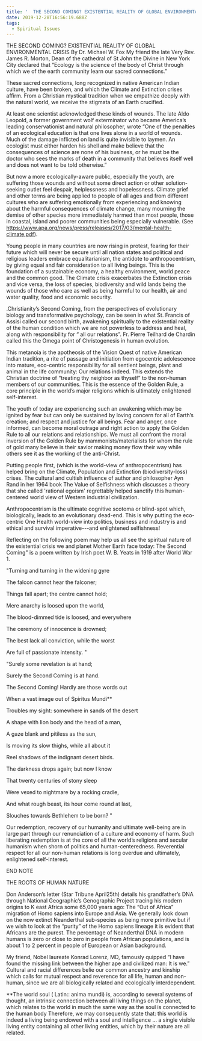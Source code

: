 ```yaml
---
title: '  THE SECOND COMING? EXISTENTIAL REALITY OF GLOBAL ENVIRONMENTAL CRISIS '
date: 2019-12-28T16:56:19.688Z
tags:
  - Spiritual Issues
---
```


  THE SECOND COMING? EXISTENTIAL REALITY OF GLOBAL ENVIRONMENTAL CRISIS 
                                                       By Dr. Michael W. Fox
My friend the late Very Rev. James R. Morton, Dean of the cathedral of St John the Divine in New York City declared that “Ecology is the science of the body of Christ through which we of the earth community learn our sacred connections.”


These sacred connections, long recognized in native American Indian culture, have been broken, and which the Climate and Extinction crises affirm. From a Christian mystical tradition when we empathize deeply with the natural world, we receive the stigmata of an Earth crucified.


At least one scientist acknowledged these kinds of wounds. The late Aldo Leopold, a former government wolf exterminator who became America’s leading conservationist and natural philosopher, wrote “One of the penalties of an ecological education is that one lives alone in a world of wounds. Much of the damage inflicted on land is quite invisible to laymen. An ecologist must either harden his shell and make believe that the consequences of science are none of his business, or he must be the doctor who sees the marks of death in a community that believes itself well and does not want to be told otherwise.” 


But now a more ecologically-aware public, especially the youth, are suffering those wounds and without some direct action or other solution-seeking outlet feel despair, helplessness and hopelessness. Climate grief and other terms are being applied to people of all ages and from different cultures who are suffering emotionally from experiencing and knowing about the harmful consequences of climate change, many mourning the demise of other species more immediately harmed than most people, those in coastal, island and poorer communities being especially vulnerable. (See https://www.apa.org/news/press/releases/2017/03/mental-health-climate.pdf).


Young people in many countries are now rising in protest, fearing for their future which will never be secure until all nation states and political and religious leaders embrace equalitarianism, the antidote to anthropocentrism, by giving equal and fair consideration to all living beings. This is the foundation of a sustainable economy, a healthy environment, world peace and the common good. The Climate crisis exacerbates the Extinction crisis and vice versa, the loss of species, biodiversity and wild lands being the wounds of those who care as well as being harmful to our health, air and water quality, food and economic security.


 .Christianity’s Second Coming, from the perspectives of evolutionary biology and transformative psychology, can be seen in what St. Francis of Assisi called our second birth, awakening spiritually to the existential reality of the human condition which we are not powerless to address and heal, along with responsibility for “ all our relations”. Fr. Pierre Teilhard de Chardin called this the Omega point of Christogenesis in human evolution.

This metanoia is the apotheosis of the Vision Quest of native American Indian tradition, a rite of passage and initiation from egocentric adolescence into mature, eco-centric responsibility for all sentient beings, plant and animal in the life community: Our relations indeed. This extends the Christian doctrine of “treating thy neighbor as thyself” to the non-human members of our communities. This is the essence of the Golden Rule, a core principle in the world’s major religions which is ultimately enlightened self-interest. 


 The youth of today are experiencing such an awakening which may be ignited by fear but can only be sustained by loving concern for all of Earth’s creation; and respect and justice for all beings. Fear and anger, once informed, can become moral outrage and right action to apply the Golden Rule to all our relations and relationships. We must all confront the moral inversion of the Golden Rule by mammonists/materialists for whom the rule of gold many believe is their savior making money flow their way while others see it as the working of the anti-Christ.

Putting people first, (which is the world-view of anthropocentrism) has helped bring on the Climate, Population and Extinction (biodiversity-loss) crises. The cultural and cultish influence of author and philosopher Ayn Rand in her 1964 book The Value of Selfishness which discusses a theory that she called 'rational egoism' regrettably helped sanctify this human-centered world view of Western industrial civilization.
 

 Anthropocentrism is the ultimate cognitive scotoma or blind-spot which, biologically, leads to an evolutionary dead-end. This is why putting the eco-centric One Health world-view into politics, business and industry is and ethical and survival imperative---and enlightened selfishness!


 
Reflecting on the following poem may help us all see the spiritual nature of the existential crisis we and planet Mother Earth face today: 
 The Second Coming" is a poem written by Irish poet W. B. Yeats in 1919 after World War 1. 

"Turning and turning in the widening gyre

The falcon cannot hear the falconer;

Things fall apart; the centre cannot hold;

Mere anarchy is loosed upon the world,

The blood-dimmed tide is loosed, and everywhere

The ceremony of innocence is drowned;

The best lack all conviction, while the worst

Are full of passionate intensity."


"Surely some revelation is at hand;

Surely the Second Coming is at hand.

The Second Coming! Hardly are those words out

When a vast image out of Spiritus Mundi**

Troubles my sight: somewhere in sands of the desert

A shape with lion body and the head of a man,

A gaze blank and pitiless as the sun,

Is moving its slow thighs, while all about it

Reel shadows of the indignant desert birds.

The darkness drops again; but now I know

That twenty centuries of stony sleep

Were vexed to nightmare by a rocking cradle,

And what rough beast, its hour come round at last,

Slouches towards Bethlehem to be born?"

 Our redemption, recovery of our humanity and ultimate well-being are in large part through our renunciation of a culture and economy of harm. Such liberating redemption is at the core of all the world’s religions and secular humanism when shorn of politics and human-centeredness. Reverential respect for all our non-human relations is long overdue and ultimately, enlightened self-interest.

END NOTE

THE ROOTS OF HUMAN NATURE

Don Anderson’s letter (Star Tribune April25th) details his grandfather’s DNA through National Geographic’s Genographic Project tracing his modern origins to K east Africa some 65,000 years ago: The “Out of Africa” migration of Homo sapiens into Europe and Asia. 
We generally look down on the now extinct Neanderthal sub-species as being more primitive but if we wish to look at the “purity” of the Homo sapiens lineage it is evident that Africans are the purest.  The percentage of Neanderthal DNA in modern humans is zero or close to zero in people from African populations, and is about 1 to 2 percent in people of European or Asian background. 


My friend, Nobel laureate Konrad Lorenz, MD, famously quipped “I have found the missing link between the higher ape and civilized man: It is we.” Cultural and racial differences belie our common ancestry and kinship which calls for mutual respect and reverence for all life, human and non-human, since we are all biologically related and ecologically interdependent.





**The world soul ( Latin:: anima mundi) is, according to several systems of thought, an intrinsic connection between all living things on the planet, which relates to the world in much the same way as the soul  is connected to the human body Therefore, we may consequently state that: this world is indeed a living being endowed with a soul and intelligence ... a single visible living entity containing all other living entities, which by their nature are all related.
